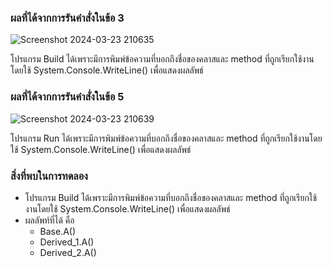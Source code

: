 ### ผลที่ได้จากการรันคำสั่งในข้อ 3


![Screenshot 2024-03-23 210635](https://github.com/KanyakornPuengmon/03376836-OOP-2566-Lab-11/assets/144195697/9f54c280-8a0f-4bd9-a7eb-6f518304ea4a)

โปรแกรม Build ได้เพราะมีการพิมพ์ข้อความที่บอกถึงชื่อของคลาสและ method ที่ถูกเรียกใช้งานโดยใช้ System.Console.WriteLine() เพื่อแสดงผลลัพธ์

### ผลที่ได้จากการรันคำสั่งในข้อ 5

![Screenshot 2024-03-23 210639](https://github.com/KanyakornPuengmon/03376836-OOP-2566-Lab-11/assets/144195697/29631f37-af7b-48ac-a623-40c962ab6e88)


โปรแกรม Run ได้เพราะมีการพิมพ์ข้อความที่บอกถึงชื่อของคลาสและ method ที่ถูกเรียกใช้งานโดยใช้ System.Console.WriteLine() เพื่อแสดงผลลัพธ์

### สิ่งที่พบในการทดลอง
- โปรแกรม Build ได้เพราะมีการพิมพ์ข้อความที่บอกถึงชื่อของคลาสและ method ที่ถูกเรียกใช้งานโดยใช้ System.Console.WriteLine() เพื่อแสดงผลลัพธ์
- ผลลัพท์ที่ได้ คือ
  - Base.A()
  - Derived_1.A()
  - Derived_2.A()


